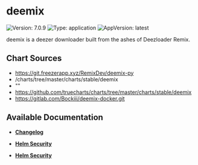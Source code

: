 # deemix

![Version: 7.0.9](https://img.shields.io/badge/Version-7.0.9-informational?style=flat-square) ![Type: application](https://img.shields.io/badge/Type-application-informational?style=flat-square) ![AppVersion: latest](https://img.shields.io/badge/AppVersion-latest-informational?style=flat-square)

deemix is a deezer downloader built from the ashes of Deezloader Remix.

## Chart Sources

- https://git.freezerapp.xyz/RemixDev/deemix-py
- /charts/tree/master/charts/stable/deemix
- ""
- https://github.com/truecharts/charts/tree/master/charts/stable/deemix
- https://gitlab.com/Bockiii/deemix-docker.git

## Available Documentation

- [**Changelog**](CHANGELOG)

- [**Helm Security**](container-security)

- [**Helm Security**](helm-security)

